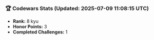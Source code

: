 ### 🏆 Codewars Stats (Updated: 2025-07-09 11:08:15 UTC)

- **Rank:** 8 kyu
- **Honor Points:** 3
- **Completed Challenges:** 1
